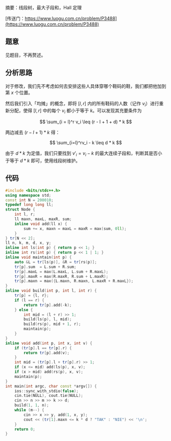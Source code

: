 摘要：线段树，最大子段和，Hall 定理

[传送门：https://www.luogu.com.cn/problem/P3488](https://www.luogu.com.cn/problem/P3488)

## 题意

见题目，不再赘述。

## 分析思路

对于修改，我们先不考虑如何去安排这些人具体穿哪个鞋码的鞋，我们都把他加到第 $x$ 个位置。

然后我们引入「均摊」的概念，即将 $[l, r]$ 内的所有鞋码的人数（记作 $v_i$）进行重新分配，使得 $[l, r]$ 中的每个 $v_i$ 都小于等于 $k$。可以发现其充要条件为 

$$
\sum_{i = l}^r v_i \leq (r - l + 1 + d) * k
$$

两边减去 $(r - l + 1) * k$ 得：

$$
\sum_{i=l}^rv_i - k \leq d * k
$$

由于 $d * k$ 为定值，我们只要找到 $v'_i = v_i - k$ 的最大连续子段和，判断其是否小于等于 $d * k$ 即可，使用线段树维护。

## 代码

```cpp
#include <bits/stdc++.h>
using namespace std;
const int N = 200010;
typedef long long ll;
struct Node {
    int l, r;
    ll maxn, maxL, maxR, sum;
    inline void add(ll x) {
        sum += x, maxn = maxL = maxR = max(sum, 0ll);
    }
} tr[N << 2];
ll n, k, m, d, x, y;
inline int ls(int p) { return p << 1; }
inline int rs(int p) { return p << 1 | 1; }
inline void maintain(int p) {
    auto &L = tr[ls(p)], &R = tr[rs(p)];
    tr[p].sum  = L.sum + R.sum;
    tr[p].maxL = max(L.maxL, L.sum + R.maxL);
    tr[p].maxR = max(R.maxR, R.sum + L.maxR);
    tr[p].maxn = max({L.maxn, R.maxn, L.maxR + R.maxL});
}
inline void build(int p, int l, int r) {
    tr[p] = {l, r};
    if (l == r) {
        return tr[p].add(-k);
    } else {
        int mid = (l + r) >> 1;
        build(ls(p), l, mid);
        build(rs(p), mid + 1, r);
        maintain(p);
    }
}
inline void add(int p, int x, int v) {
    if (tr[p].l == tr[p].r) {
        return tr[p].add(v);
    }
    int mid = (tr[p].l + tr[p].r) >> 1;
    if (x <= mid) add(ls(p), x, v);
    if (x > mid) add(rs(p), x, v);
    maintain(p);
}
int main(int argc, char const *argv[]) {
    ios::sync_with_stdio(false);
    cin.tie(NULL), cout.tie(NULL);
    cin >> n >> m >> k >> d;
    build(1, 1, n);
    while (m--) {
        cin >> x >> y, add(1, x, y);
        cout << (tr[1].maxn <= k * d ? "TAK" : "NIE") << '\n';
    }
    return 0;
}

```